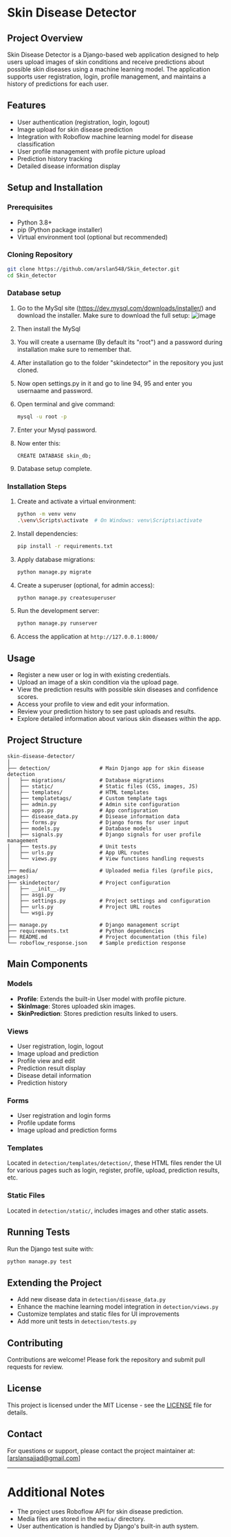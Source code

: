 # Skin Disease Detector

## Project Overview
Skin Disease Detector is a Django-based web application designed to help users upload images of skin conditions and receive predictions about possible skin diseases using a machine learning model. The application supports user registration, login, profile management, and maintains a history of predictions for each user.

## Features
- User authentication (registration, login, logout)
- Image upload for skin disease prediction
- Integration with Roboflow machine learning model for disease classification
- User profile management with profile picture upload
- Prediction history tracking
- Detailed disease information display

## Setup and Installation

### Prerequisites
- Python 3.8+
- pip (Python package installer)
- Virtual environment tool (optional but recommended)

### Cloning Repository
   ```bash
   git clone https://github.com/arslan548/Skin_detector.git
   cd Skin_detector
   ```

### Database setup
1. Go to the MySql site (https://dev.mysql.com/downloads/installer/) and download the installer. Make sure to download the full setup:
![image](https://github.com/user-attachments/assets/8eb80d79-1f24-4be2-a2b3-ff51a2839cb6)

2. Then install the MySql

3. You will create a username (By default its "root") and a password during installation make sure to remember that.

4. After installation go to the folder "skindetector" in the repository you just cloned.

5. Now open settings.py in it and go to line 94, 95 and enter you usernaame and password.

6. Open terminal and give command:
   ```bash
   mysql -u root -p
   ```
   
7. Enter your Mysql password.

8. Now enter this:
   ```MySql
   CREATE DATABASE skin_db;
   ```
   
9. Database setup complete.

### Installation Steps
1. Create and activate a virtual environment:
   ```bash
   python -m venv venv
   .\venv\Scripts\activate  # On Windows: venv\Scripts\activate
   ```
2. Install dependencies:
   ```bash
   pip install -r requirements.txt
   ```
   
3. Apply database migrations:
   ```bash
   python manage.py migrate
   ```

4. Create a superuser (optional, for admin access):
   ```bash
   python manage.py createsuperuser
   ```

5. Run the development server:
   ```bash
   python manage.py runserver
   ```

6. Access the application at `http://127.0.0.1:8000/`

## Usage
- Register a new user or log in with existing credentials.
- Upload an image of a skin condition via the upload page.
- View the prediction results with possible skin diseases and confidence scores.
- Access your profile to view and edit your information.
- Review your prediction history to see past uploads and results.
- Explore detailed information about various skin diseases within the app.

## Project Structure

```
skin-disease-detector/
│
├── detection/                # Main Django app for skin disease detection
│   ├── migrations/           # Database migrations
│   ├── static/               # Static files (CSS, images, JS)
│   ├── templates/            # HTML templates
│   ├── templatetags/         # Custom template tags
│   ├── admin.py              # Admin site configuration
│   ├── apps.py               # App configuration
│   ├── disease_data.py       # Disease information data
│   ├── forms.py              # Django forms for user input
│   ├── models.py             # Database models
│   ├── signals.py            # Django signals for user profile management
│   ├── tests.py              # Unit tests
│   ├── urls.py               # App URL routes
│   └── views.py              # View functions handling requests
│
├── media/                    # Uploaded media files (profile pics, images)
├── skindetector/             # Project configuration
│   ├── __init__.py
│   ├── asgi.py
│   ├── settings.py           # Project settings and configuration
│   ├── urls.py               # Project URL routes
│   └── wsgi.py
│
├── manage.py                 # Django management script
├── requirements.txt          # Python dependencies
├── README.md                 # Project documentation (this file)
└── roboflow_response.json    # Sample prediction response
```

## Main Components

### Models
- **Profile**: Extends the built-in User model with profile picture.
- **SkinImage**: Stores uploaded skin images.
- **SkinPrediction**: Stores prediction results linked to users.

### Views
- User registration, login, logout
- Image upload and prediction
- Profile view and edit
- Prediction result display
- Disease detail information
- Prediction history

### Forms
- User registration and login forms
- Profile update forms
- Image upload and prediction forms

### Templates
Located in `detection/templates/detection/`, these HTML files render the UI for various pages such as login, register, profile, upload, prediction results, etc.

### Static Files
Located in `detection/static/`, includes images and other static assets.

## Running Tests
Run the Django test suite with:
```bash
python manage.py test
```

## Extending the Project
- Add new disease data in `detection/disease_data.py`
- Enhance the machine learning model integration in `detection/views.py`
- Customize templates and static files for UI improvements
- Add more unit tests in `detection/tests.py`

## Contributing
Contributions are welcome! Please fork the repository and submit pull requests for review.

## License
This project is licensed under the MIT License - see the [LICENSE](LICENSE) file for details.

## Contact
For questions or support, please contact the project maintainer at: [arslansajjad@gmail.com]

---

# Additional Notes
- The project uses Roboflow API for skin disease prediction.
- Media files are stored in the `media/` directory.
- User authentication is handled by Django's built-in auth system.
